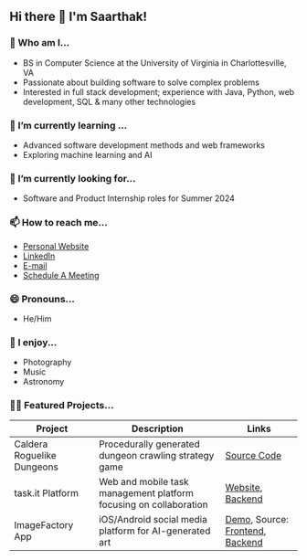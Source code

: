 ## Hi there 👋 I'm Saarthak!

### 🔭 Who am I...
- BS in Computer Science at the University of Virginia in Charlottesville, VA
- Passionate about building software to solve complex problems
- Interested in full stack development; experience with Java, Python, web development, SQL & many other technologies

### 🌱 I’m currently learning ...
- Advanced software development methods and web frameworks
- Exploring machine learning and AI

### 👀 I’m currently looking for...
- Software and Product Internship roles for Summer 2024

### 📫 How to reach me...
- [Personal Website](https://saarthak2002.github.io/website/)
- [LinkedIn](https://www.linkedin.com/in/saarthak-gupta/)
- [E-mail](mailto:saarthakvir@gmail.com)
- [Schedule A Meeting](https://calendly.com/saarthakgupta/30min)

### 😄 Pronouns...
- He/Him

### 🎸 I enjoy...
- Photography
- Music
- Astronomy

### 🧑‍💻 Featured Projects...
| Project | Description | Links |
| --- | --- | --- |
| Caldera Roguelike Dungeons | Procedurally generated dungeon crawling strategy game | [Source Code](https://github.com/saarthak2002/caldera-roguelike) |
| task.it Platform | Web and mobile task management platform focusing on collaboration | [Website](https://taskit-frontend-a7880b47804a.herokuapp.com/), [Backend](https://github.com/saarthak2002/taskit-backend) |
| ImageFactory App | iOS/Android social media platform for AI-generated art | [Demo](https://youtu.be/1ZjEhijCEzE), Source: [Frontend](https://github.com/saarthak2002/ImageFactory), [Backend](https://github.com/saarthak2002/ImageFactoryBackEnd) |

